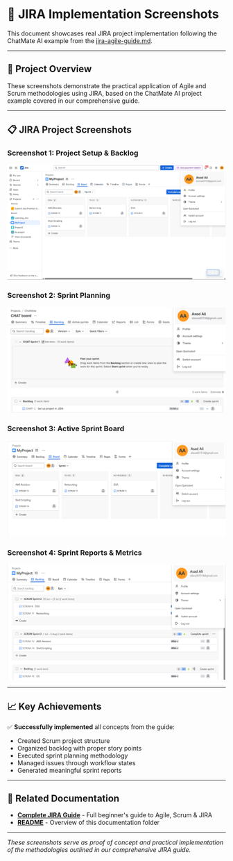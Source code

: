 # 📸 JIRA Implementation Screenshots

This document showcases real JIRA project implementation following the ChatMate AI example from the [jira-agile-guide.md](./jira-agile-guide.md).

---

## 🎯 Project Overview

These screenshots demonstrate the practical application of Agile and Scrum methodologies using JIRA, based on the ChatMate AI project example covered in our comprehensive guide.

---

## 📋 JIRA Project Screenshots

### Screenshot 1: Project Setup & Backlog
![JIRA Project Setup](./ScreenShots/JIRA1.png)

### Screenshot 2: Sprint Planning
![Sprint Planning](./ScreenShots/JIRA2.png)

### Screenshot 3: Active Sprint Board
![Active Sprint Board](./ScreenShots/JIRA3.png)

### Screenshot 4: Sprint Reports & Metrics
![Sprint Reports](./ScreenShots/JIRA4.png)

---

## 📈 Key Achievements

✅ **Successfully implemented** all concepts from the guide:
- Created Scrum project structure
- Organized backlog with proper story points
- Executed sprint planning methodology
- Managed issues through workflow states
- Generated meaningful sprint reports

---

## 🔗 Related Documentation

- **[Complete JIRA Guide](./jira-agile-guide.md)** - Full beginner's guide to Agile, Scrum & JIRA
- **[README](./README.md)** - Overview of this documentation folder

---

*These screenshots serve as proof of concept and practical implementation of the methodologies outlined in our comprehensive JIRA guide.*
